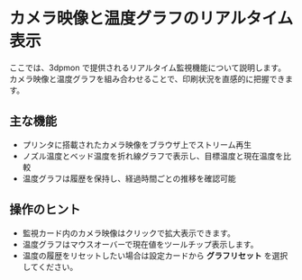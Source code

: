 # カメラ映像と温度グラフのリアルタイム表示

ここでは、3dpmon で提供されるリアルタイム監視機能について説明します。カメラ映像と温度グラフを組み合わせることで、印刷状況を直感的に把握できます。

## 主な機能
- プリンタに搭載されたカメラ映像をブラウザ上でストリーム再生
- ノズル温度とベッド温度を折れ線グラフで表示し、目標温度と現在温度を比較
- 温度グラフは履歴を保持し、経過時間ごとの推移を確認可能

## 操作のヒント
- 監視カード内のカメラ映像はクリックで拡大表示できます。
- 温度グラフはマウスオーバーで現在値をツールチップ表示します。
- 温度の履歴をリセットしたい場合は設定カードから **グラフリセット** を選択してください。
